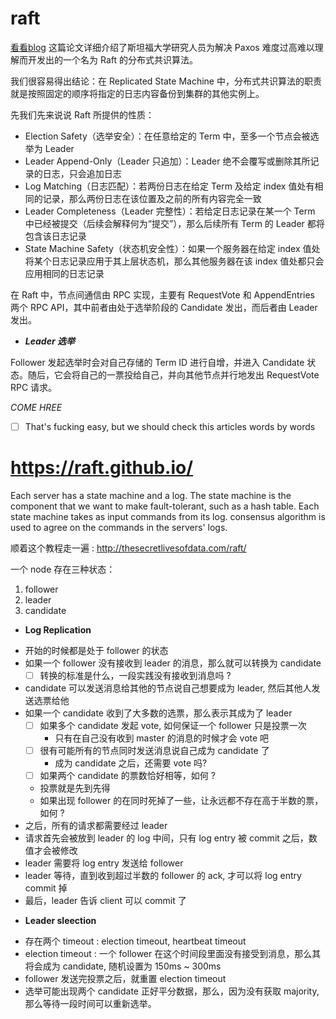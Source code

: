 # raft
[看看blog](https://mr-dai.github.io/raft/)
这篇论文详细介绍了斯坦福大学研究人员为解决 Paxos 难度过高难以理解而开发出的一个名为 Raft 的分布式共识算法。

我们很容易得出结论：在 Replicated State Machine 中，分布式共识算法的职责就是按照固定的顺序将指定的日志内容备份到集群的其他实例上。

先我们先来说说 Raft 所提供的性质：
- Election Safety（选举安全）：在任意给定的 Term 中，至多一个节点会被选举为 Leader
- Leader Append-Only（Leader 只追加）：Leader 绝不会覆写或删除其所记录的日志，只会追加日志
- Log Matching（日志匹配）：若两份日志在给定 Term 及给定 index 值处有相同的记录，那么两份日志在该位置及之前的所有内容完全一致
- Leader Completeness（Leader 完整性）：若给定日志记录在某一个 Term 中已经被提交（后续会解释何为“提交”），那么后续所有 Term 的 Leader 都将包含该日志记录
- State Machine Safety（状态机安全性）：如果一个服务器在给定 index 值处将某个日志记录应用于其上层状态机，那么其他服务器在该 index 值处都只会应用相同的日志记录

在 Raft 中，节点间通信由 RPC 实现，主要有 RequestVote 和 AppendEntries 两个 RPC API，其中前者由处于选举阶段的 Candidate 发出，而后者由 Leader 发出。

* ***Leader 选举***

Follower 发起选举时会对自己存储的 Term ID 进行自增，并进入 Candidate 状态。随后，它会将自己的一票投给自己，并向其他节点并行地发出 RequestVote RPC 请求。

*COME HREE*
- [ ] That's fucking easy, but we should check this articles words by words 



# https://raft.github.io/

Each server has a state machine and a log. The state machine is the component that we want to make fault-tolerant, such as a hash table.
Each state machine takes as input commands from its log. 
consensus algorithm is used to agree on the commands in the servers' logs.

顺着这个教程走一遍 : http://thesecretlivesofdata.com/raft/

一个 node 存在三种状态：
1. follower
2. leader
3. candidate

* **Log Replication**
- 开始的时候都是处于 follower 的状态
- 如果一个 follower 没有接收到 leader 的消息，那么就可以转换为 candidate
  - [ ] 转换的标准是什么，一段实践没有接收到消息吗 ?
- candidate 可以发送消息给其他的节点说自己想要成为 leader, 然后其他人发送选票给他
- 如果一个 candidate 收到了大多数的选票，那么表示其成为了 leader
  - [ ] 如果多个 candidate 发起 vote, 如何保证一个 follower 只是投票一次
    - 只有在自己没有收到 master 的消息的时候才会 vote 吧
  - [ ] 很有可能所有的节点同时发送消息说自己成为 candidate 了
    - 成为 candidate 之后，还需要 vote 吗?
  - [ ] 如果两个 candidate 的票数恰好相等，如何 ?
  - 投票就是先到先得
  - 如果出现 follower 的在同时死掉了一些，让永远都不存在高于半数的票，如何 ?
- 之后，所有的请求都需要经过 leader
- 请求首先会被放到 leader 的 log 中间，只有 log entry 被 commit 之后，数值才会被修改
- leader 需要将 log entry 发送给 follower
- leader 等待，直到收到超过半数的 follower 的 ack, 才可以将 log entry commit 掉
- 最后，leader 告诉 client 可以 commit 了

* **Leader sleection**
- 存在两个 timeout : election timeout, heartbeat timeout
- election timeout : 一个 follower 在这个时间段里面没有接受到消息，那么其将会成为 candidate, 随机设置为 150ms ~ 300ms
- follower 发送完投票之后，就重置 election timeout
- 选举可能出现两个 candidate 正好平分数据，那么，因为没有获取 majority, 那么等待一段时间可以重新选举。


